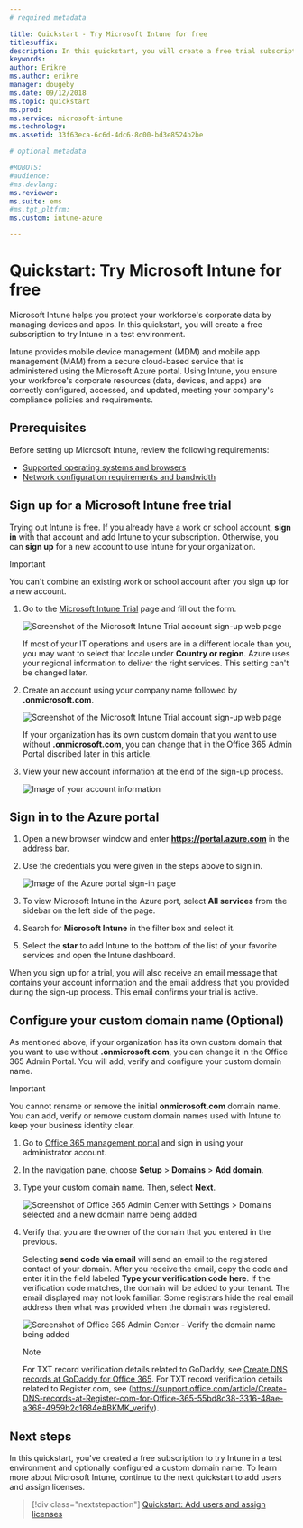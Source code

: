 ```yaml
---
# required metadata

title: Quickstart - Try Microsoft Intune for free
titlesuffix: 
description: In this quickstart, you will create a free trial subscription, understand supported configurations and networking requirements, and configure your domain name.
keywords:
author: Erikre
ms.author: erikre
manager: dougeby
ms.date: 09/12/2018
ms.topic: quickstart
ms.prod:
ms.service: microsoft-intune
ms.technology:
ms.assetid: 33f63eca-6c6d-4dc6-8c00-bd3e8524b2be

# optional metadata

#ROBOTS:
#audience:
#ms.devlang:
ms.reviewer:
ms.suite: ems
#ms.tgt_pltfrm:
ms.custom: intune-azure

---
```


# Quickstart: Try Microsoft Intune for free 

Microsoft Intune helps you protect your workforce's corporate data by managing devices and apps. In this quickstart, you will create a free subscription to try Intune in a test environment.

Intune provides mobile device management (MDM) and mobile app management (MAM) from a secure cloud-based service that is administered using the Microsoft Azure portal. Using Intune, you ensure your workforce's corporate resources (data, devices, and apps) are correctly configured, accessed, and updated, meeting your company's compliance policies and requirements. 

## Prerequisites
Before setting up Microsoft Intune, review the following requirements:

   - [Supported operating systems and browsers](supported-devices-browsers.md) 
   - [Network configuration requirements and bandwidth](network-bandwidth-use.md)

## Sign up for a Microsoft Intune free trial

Trying out Intune is free. If you already have a work or school account, **sign in** with that account and add Intune to your subscription. Otherwise, you can **sign up** for a new account to use Intune for your organization.

> [!IMPORTANT]
> You can't combine an existing work or school account after you sign up for a new account.

1. Go to the [Microsoft Intune Trial](https://go.microsoft.com/fwlink/?linkid=2019088) page and fill out the form.

    ![Screenshot of the Microsoft Intune Trial account sign-up web page](./media/account-sign-up-site-full-browser.png)

    If most of your IT operations and users are in a different locale than you, you may want to select that locale under **Country or region**. Azure uses your regional information to deliver the right services. This setting can't be changed later.

2. Create an account using your company name followed by **.onmicrosoft.com**. 

    ![Screenshot of the Microsoft Intune Trial account sign-up web page](./media/account-sign-up-site-user-id.png)

    If your organization has its own custom domain that you want to use without **.onmicrosoft.com**, you can change that in the Office 365 Admin Portal discribed later in this article.

3. View your new account information at the end of the sign-up process.

    ![Image of your account information](./media/intune-end-of-sign-up-process.png) 

## Sign in to the Azure portal

1. Open a new browser window and enter **https://portal.azure.com** in the address bar. 
2. Use the credentials you were given in the steps above to sign in.

    ![Image of the Azure portal sign-in page](./media/azure-portal-signin.png)

3. To view Microsoft Intune in the Azure port, select **All services** from the sidebar on the left side of the page.
4. Search for **Microsoft Intune** in the filter box and select it.
5. Select the **star** to add Intune to the bottom of the list of your favorite services and open the Intune dashboard.

When you sign up for a trial, you will also receive an email message that contains your account information and the email address that you provided during the sign-up process. This email confirms your trial is active.

## Configure your custom domain name (Optional)

As mentioned above, if your organization has its own custom domain that you want to use without **.onmicrosoft.com**, you can change it in the Office 365 Admin Portal. You will add, verify and configure your custom domain name.  

> [!IMPORTANT]
> You cannot rename or remove the initial **onmicrosoft.com** domain name. You can add, verify or remove custom domain names used with Intune to keep your business identity clear.

1. Go to [Office 365 management portal](https://portal.office.com/Admin/Default.aspx) and sign in using your administrator account.

2. In the navigation pane, choose **Setup** > **Domains** > **Add domain**.

3. Type your custom domain name. Then, select **Next**.

   ![Screenshot of Office 365 Admin Center with Settings > Domains selected and a new domain name being added](./media/domain-custom-add.png)

4. Verify that you are the owner of the domain that you entered in the previous. 
    
    Selecting **send code via email** will send an email to the registered contact of your domain. After you receive the email, copy the code and enter it in the field labeled **Type your verification code here**. If the verification code matches, the domain will be added to your tenant. The email displayed may not look familiar. Some registrars hide the real email address then what was provided when the domain was registered.

   ![Screenshot of Office 365 Admin Center - Verify the domain name being added](./media/domain-custom-verify.png)

   > [!NOTE]
   > For TXT record verification details related to GoDaddy, see [Create DNS records at GoDaddy for Office 365](https://support.office.com/article/Create-DNS-records-at-GoDaddy-for-Office-365-f40a9185-b6d5-4a80-bb31-aa3bb0cab48a). For TXT record verification details related to Register.com, see (https://support.office.com/article/Create-DNS-records-at-Register-com-for-Office-365-55bd8c38-3316-48ae-a368-4959b2c1684e#BKMK_verify).

## Next steps

In this quickstart, you've created a free subscription to try Intune in a test environment and optionally configured a custom domain name. To learn more about Microsoft Intune, continue to the next quickstart to add users and assign licenses.

> [!div class="nextstepaction"]
> [Quickstart: Add users and assign licenses](what-is-intune.md)
